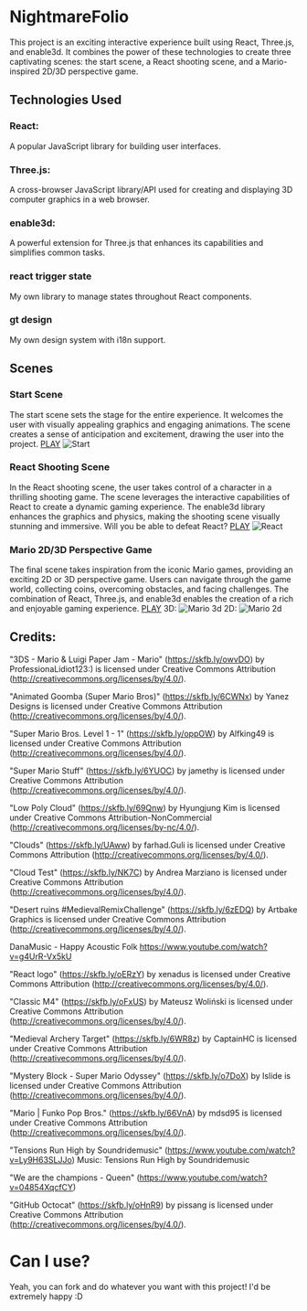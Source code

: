 
# NightmareFolio
This project is an exciting interactive experience built using React, Three.js, and enable3d. It combines the power of these technologies to create three captivating scenes: the start scene, a React shooting scene, and a Mario-inspired 2D/3D perspective game.

## Technologies Used
### React: 
A popular JavaScript library for building user interfaces.
### Three.js: 
A cross-browser JavaScript library/API used for creating and displaying 3D computer graphics in a web browser.
### enable3d: 
A powerful extension for Three.js that enhances its capabilities and simplifies common tasks.
### react trigger state
My own library to manage states throughout React components.
### gt design
My own design system with i18n support.

## Scenes
### Start Scene
The start scene sets the stage for the entire experience. It welcomes the user with visually appealing graphics and engaging animations. The scene creates a sense of anticipation and excitement, drawing the user into the project. [PLAY](https://nightmare-folio.vercel.app/start)
![Start](https://raw.githubusercontent.com/gabrieldeavila/nightmare-folio/master/public/img/start.png)

### React Shooting Scene
In the React shooting scene, the user takes control of a character in a thrilling shooting game. The scene leverages the interactive capabilities of React to create a dynamic gaming experience. The enable3d library enhances the graphics and physics, making the shooting scene visually stunning and immersive. Will you be able to defeat React?
[PLAY](https://nightmare-folio.vercel.app/react)
![React](https://raw.githubusercontent.com/gabrieldeavila/nightmare-folio/master/public/img/react-quest.png)

### Mario 2D/3D Perspective Game
The final scene takes inspiration from the iconic Mario games, providing an exciting 2D or 3D perspective game. Users can navigate through the game world, collecting coins, overcoming obstacles, and facing challenges. The combination of React, Three.js, and enable3d enables the creation of a rich and enjoyable gaming experience.
[PLAY](https://nightmare-folio.vercel.app/mario)
3D:
![Mario 3d](https://raw.githubusercontent.com/gabrieldeavila/nightmare-folio/master/public/img/mario-3d.png)
2D:
![Mario 2d](https://raw.githubusercontent.com/gabrieldeavila/nightmare-folio/master/public/img/mario-2d.png)

## Credits:

"3DS - Mario & Luigi Paper Jam - Mario" (https://skfb.ly/owvDO) by ProfessionaLidiot123:) is licensed under Creative Commons Attribution (http://creativecommons.org/licenses/by/4.0/).

"Animated Goomba (Super Mario Bros)" (https://skfb.ly/6CWNx) by Yanez Designs is licensed under Creative Commons Attribution (http://creativecommons.org/licenses/by/4.0/).

"Super Mario Bros. Level 1 - 1" (https://skfb.ly/oppOW) by Alfking49 is licensed under Creative Commons Attribution (http://creativecommons.org/licenses/by/4.0/).

"Super Mario Stuff" (https://skfb.ly/6YUOC) by jamethy is licensed under Creative Commons Attribution (http://creativecommons.org/licenses/by/4.0/).

"Low Poly Cloud" (https://skfb.ly/69Qnw) by Hyungjung Kim is licensed under Creative Commons Attribution-NonCommercial (http://creativecommons.org/licenses/by-nc/4.0/).

"Clouds" (https://skfb.ly/UAww) by farhad.Guli is licensed under Creative Commons Attribution (http://creativecommons.org/licenses/by/4.0/).

"Cloud Test" (https://skfb.ly/NK7C) by Andrea Marziano is licensed under Creative Commons Attribution (http://creativecommons.org/licenses/by/4.0/).

"Desert ruins #MedievalRemixChallenge" (https://skfb.ly/6zEDQ) by Artbake Graphics is licensed under Creative Commons Attribution (http://creativecommons.org/licenses/by/4.0/).

DanaMusic - Happy Acoustic Folk https://www.youtube.com/watch?v=g4UrR-Vx5kU

"React logo" (https://skfb.ly/oERzY) by xenadus is licensed under Creative Commons Attribution (http://creativecommons.org/licenses/by/4.0/).

"Classic M4" (https://skfb.ly/oFxUS) by Mateusz Woliński is licensed under Creative Commons Attribution (http://creativecommons.org/licenses/by/4.0/).

"Medieval Archery Target" (https://skfb.ly/6WR8z) by CaptainHC is licensed under Creative Commons Attribution (http://creativecommons.org/licenses/by/4.0/).

"Mystery Block - Super Mario Odyssey" (https://skfb.ly/o7DoX) by Islide is licensed under Creative Commons Attribution (http://creativecommons.org/licenses/by/4.0/).

"Mario | Funko Pop Bros." (https://skfb.ly/66VnA) by mdsd95 is licensed under Creative Commons Attribution (http://creativecommons.org/licenses/by/4.0/).

"Tensions Run High by Soundridemusic" (https://www.youtube.com/watch?v=Ly9H63SLJJo) Music: Tensions Run High by Soundridemusic

"We are the champions - Queen" (https://www.youtube.com/watch?v=04854XqcfCY)

"GitHub Octocat" (https://skfb.ly/oHnR9) by pissang is licensed under Creative Commons Attribution (http://creativecommons.org/licenses/by/4.0/).

# Can I use?
Yeah, you can fork and do whatever you want with this project! I'd be extremely happy :D
